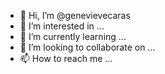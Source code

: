 - 👋 Hi, I’m @genevievecaras
- 👀 I’m interested in ...
- 🌱 I’m currently learning ...
- 💞️ I’m looking to collaborate on ...
- 📫 How to reach me ...

<!---
genevievecaras/genevievecaras is a ✨ special ✨ repository because its `README.md` (this file) appears on your GitHub profile.
You can click the Preview link to take a look at your changes.
--->
